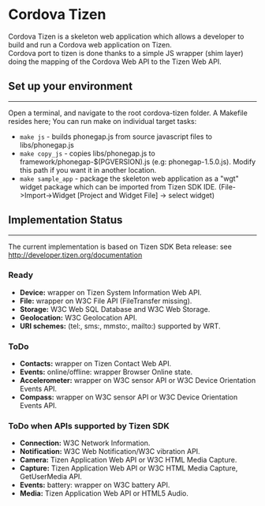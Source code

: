 # Cordova Tizen

Cordova Tizen is a skeleton web application which allows a developer to build and run a Cordova web application on Tizen.  
Cordova port to tizen is done thanks to a simple JS wrapper (shim layer) doing the mapping of the Cordova Web API to the Tizen Web API.

## Set up your environment

---

Open a terminal, and navigate to the root cordova-tizen folder.
A Makefile resides here; You can run make on individual target tasks:

   - `make js` - builds phonegap.js from source javascript files to libs/phonegap.js
   - `make copy_js` - copies libs/phonegap.js to framework/phonegap-$(PGVERSION).js (e.g: phonegap-1.5.0.js).
   Modify this path if you want it in another location.
   - `make sample_app` - package the skeleton web application as a "wgt" widget package which can be imported from 
   Tizen SDK IDE. (File->Import->Widget [Project and Widget File] -> select widget)


## Implementation Status

---

The current implementation is based on Tizen SDK Beta release: see http://developer.tizen.org/documentation

### Ready
- **Device:** wrapper on Tizen System Information Web API. 
- **File:** wrapper on W3C File API (FileTransfer missing).  
- **Storage:** W3C Web SQL Database and W3C Web Storage. 
- **Geolocation:** W3C Geolocation API. 
- **URI schemes:** (tel:, sms:, mmsto:, mailto:) supported by WRT. 

### ToDo
- **Contacts:** wrapper on Tizen Contact Web API. 
- **Events:** online/offline: wrapper Browser Online state. 
- **Accelerometer:** wrapper on W3C sensor API or W3C Device Orientation Events API. 
- **Compass:** wrapper on W3C sensor API or W3C Device Orientation Events API. 

### ToDo when APIs supported by Tizen SDK
- **Connection:** W3C Network Information. 
- **Notification:** W3C Web Notification/W3C vibration API. 
- **Camera:** Tizen Application Web API or W3C HTML Media Capture. 
- **Capture:** Tizen Application Web API or W3C HTML Media Capture, GetUserMedia API. 
- **Events:** battery: wrapper on W3C battery API. 
- **Media:** Tizen Application Web API or HTML5 Audio. 

